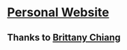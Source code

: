 # [Personal Website](https://joeloduyemi.github.io)

## Thanks to [Brittany Chiang](https://github.com/bchiang7/bchiang7.github.io)